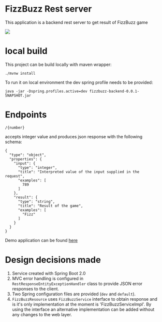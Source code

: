# FizzBuzz Rest server
This application is a backend rest server to get result of FizzBuzz game

<img src="https://circleci.com/gh/slavP/fizz-buzz-backend/tree/master.svg?style=shield&circle-token=b6dfe810ae9cef8650ae2000d941026ce8c491fe">

# local build

This project can be build locally with maven wrapper:

    ./mvnw install
    
To run it on local environment the dev spring profile needs to be provided:

    java -jar -Dspring.profiles.active=dev fizzbuzz-backend-0.0.1-SNAPSHOT.jar

# Endpoints

    /{number}

accepts integer value and produces json response with the following schema:

    {
      "type": "object",
      "properties": {
        "input": {
          "type": "integer",
          "title": "Interpreted value of the input supplied in the request",
          "examples": [
            789
          ]
        },
        "result": {
          "type": "string",
          "title": "Result of the game",
          "examples": [
            "Fizz"
          ]
        }
      }
    }

Demo application can be found [here] 

# Design decisions made
   1) Service created with Spring Boot 2.0
   2) MVC error handling is configured in `RestResponseEntityExceptionHandler` class to provide JSON error responses to the client.
   3) Two Spring configuration files are provided (`dev` and `default`).
   4) `FizzBuzzResource` uses `FizzBuzzService` interface to obtain response and is it's only implementation at the moment is 'FizzBuzzServiceImpl'. By using the interface an alternative implementation can be added without any changes to the web layer.
   


[here]: https://fizz-buzz-backend.herokuapp.com/1
